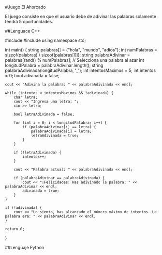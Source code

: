 #Juego El Ahorcado

El juego consiste en que el usuario debe de adivinar las palabras
solamente tendrá 5 oportunidades.

##Lenguace C++

#include <iostream>
#include <string>
using namespace std;

int main() {
    string palabras[] = {"hola", "mundo", "adios"};
    int numPalabras = sizeof(palabras) / sizeof(palabras[0]);
    string palabraAdivinar = palabras[rand() % numPalabras]; // Selecciona una palabra al azar
    int longitudPalabra = palabraAdivinar.length();
    string palabraAdivinada(longitudPalabra, '_');
    int intentosMaximos = 5;
    int intentos = 0;
    bool adivinada = false;
    
    cout << "Adivina la palabra: " << palabraAdivinada << endl;

    while (intentos < intentosMaximos && !adivinada) {
        char letra;
        cout << "Ingresa una letra: ";
        cin >> letra;

        bool letraAdivinada = false;

        for (int i = 0; i < longitudPalabra; i++) {
            if (palabraAdivinar[i] == letra) {
                palabraAdivinada[i] = letra;
                letraAdivinada = true;
            }
        }

        if (!letraAdivinada) {
            intentos++;
        }

        cout << "Palabra actual: " << palabraAdivinada << endl;

        if (palabraAdivinar == palabraAdivinada) {
            cout << "¡Felicidades! Has adivinado la palabra: " << palabraAdivinar << endl;
            adivinada = true;
        }
    }

    if (!adivinada) {
        cout << "Lo siento, has alcanzado el número máximo de intentos. La palabra era: " << palabraAdivinar << endl;
    }

    return 0;
}

##Lenguaje Python


